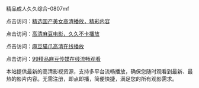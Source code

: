 精品成人久久综合-0807mf

点击访问：<a href="https://heiliaowt0d7p.pages.dev">精选国产美女高清播放，精彩内容</a>

点击访问：<a href="https://heiliaoga6s9v.pages.dev">高清麻豆电影，久久不卡播放</a>

点击访问：<a href="https://heiliaoow5kzm.pages.dev">麻豆猫爪高清在线播放</a>

点击访问：<a href="https://heiliao2dmwwy.pages.dev">99精品麻豆传媒在线流畅观看</a>

本站提供最新的高清影视资源，支持多平台流畅播放，确保您随时观看到最新、最热的影片内容。无需注册，即点即播，简便快捷，满足您的所有观影需求。

<span style="display:none;">[Canonical link](https://github.com/qs20250708/qs13 ）</span>
